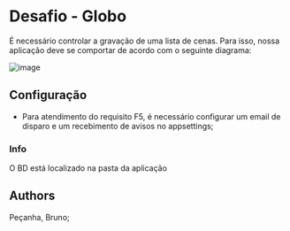 # Desafio - Globo

É necessário controlar a gravação de uma lista de cenas. Para isso, nossa aplicação
deve se comportar de acordo com o seguinte diagrama:

![image](https://user-images.githubusercontent.com/34428627/127257649-4151f100-b960-490c-aa83-074fe6597242.png)

## Configuração
- Para atendimento do requisito F5, é necessário configurar um email de disparo e um recebimento de avisos no appsettings;

### Info
O BD está localizado na pasta da aplicação

## Authors
Peçanha, Bruno;
